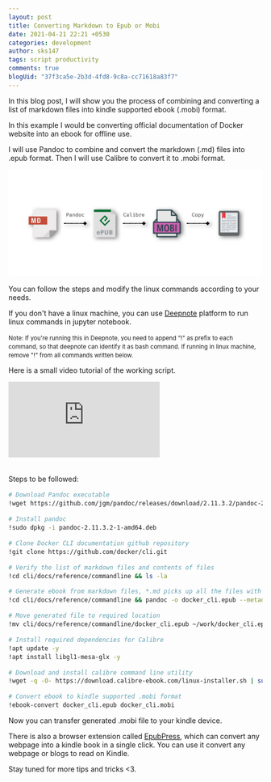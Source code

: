 ```yaml
---
layout: post
title: Converting Markdown to Epub or Mobi
date: 2021-04-21 22:21 +0530
categories: development
author: sks147
tags: script productivity
comments: true
blogUid: "37f3ca5e-2b3d-4fd8-9c8a-cc71618a83f7"
---
```


In this blog post, I will show you the process of combining and converting a list of markdown files into kindle supported ebook (.mobi) format. 

In this example I would be converting official documentation of Docker website into an ebook for offline use.

I will use Pandoc to combine and convert the markdown (.md) files into .epub format. Then I will use Calibre to convert it to .mobi format.

![workflow](/assets/images/converting-markdown-to-epub-mobi/workflow.png)

You can follow the steps and modify the linux commands according to your needs.

If you don't have a linux machine, you can use [Deepnote](https://deepnote.com/) platform to run linux commands in jupyter notebook.

<small>Note: If you're running this in Deepnote, you need to append "!" as prefix to each command, so that deepnote can identify it as bash command. If running in linux machine, remove "!" from all commands written below.</small>

Here is a small video tutorial of the working script.
<div class="resp-container">
    <iframe class="resp-iframe" src="https://www.youtube.com/embed/L4hGDPLMPcw" frameborder="0" allow="accelerometer; autoplay; encrypted-media; gyroscope; picture-in-picture" allowfullscreen></iframe>
</div>

<br/>

Steps to be followed:

```bash
# Download Pandoc executable
!wget https://github.com/jgm/pandoc/releases/download/2.11.3.2/pandoc-2.11.3.2-1-amd64.deb
```

```bash
# Install pandoc
!sudo dpkg -i pandoc-2.11.3.2-1-amd64.deb
```

```bash
# Clone Docker CLI documentation github repository
!git clone https://github.com/docker/cli.git
```

```bash
# Verify the list of markdown files and contents of files
!cd cli/docs/reference/commandline && ls -la
```

```bash
# Generate ebook from markdown files, *.md picks up all the files with .md as extension
!cd cli/docs/reference/commandline && pandoc -o docker_cli.epub --metadata title="Docker CLI Docs" *.md
```

```bash
# Move generated file to required location
!mv cli/docs/reference/commandline/docker_cli.epub ~/work/docker_cli.epub
```

```bash
# Install required dependencies for Calibre
!apt update -y
!apt install libgl1-mesa-glx -y
```

```bash
# Download and install calibre command line utility
!wget -q -O- https://download.calibre-ebook.com/linux-installer.sh | sudo sh /dev/stdin
```

```bash
# Convert ebook to kindle supported .mobi format
!ebook-convert docker_cli.epub docker_cli.mobi
```

Now you can transfer generated .mobi file to your kindle device.

There is also a browser extension called [EpubPress](https://epub.press/), which can convert any webpage into a kindle book in a single click. You can use it convert any webpage or blogs to read on Kindle.

Stay tuned for more tips and tricks <3.
